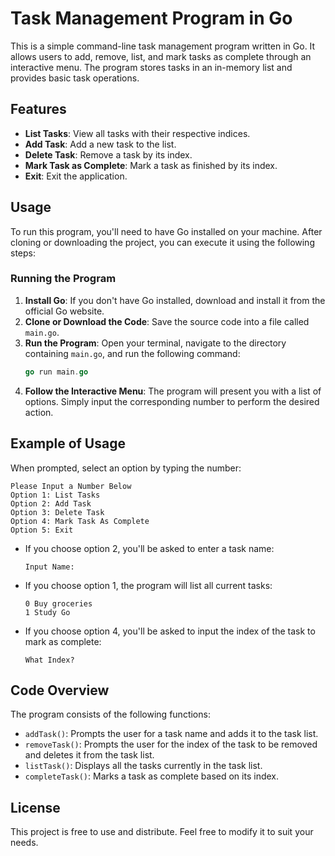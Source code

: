 # Task Management Program in Go

This is a simple command-line task management program written in Go. It allows users to add, remove, list, and mark tasks as complete through an interactive menu. The program stores tasks in an in-memory list and provides basic task operations.

## Features

- **List Tasks**: View all tasks with their respective indices.
- **Add Task**: Add a new task to the list.
- **Delete Task**: Remove a task by its index.
- **Mark Task as Complete**: Mark a task as finished by its index.
- **Exit**: Exit the application.

## Usage

To run this program, you'll need to have Go installed on your machine. After cloning or downloading the project, you can execute it using the following steps:

### Running the Program

1. **Install Go**: If you don't have Go installed, download and install it from the official Go website.
2. **Clone or Download the Code**: Save the source code into a file called `main.go`.
3. **Run the Program**: Open your terminal, navigate to the directory containing `main.go`, and run the following command:
   ```go
   go run main.go
   ```
4. **Follow the Interactive Menu**: The program will present you with a list of options. Simply input the corresponding number to perform the desired action.

## Example of Usage

When prompted, select an option by typing the number:

```
Please Input a Number Below
Option 1: List Tasks
Option 2: Add Task
Option 3: Delete Task
Option 4: Mark Task As Complete
Option 5: Exit
```

- If you choose option 2, you'll be asked to enter a task name:
  ```
  Input Name:
  ```
- If you choose option 1, the program will list all current tasks:
  ```
  0 Buy groceries
  1 Study Go
  ```
- If you choose option 4, you'll be asked to input the index of the task to mark as complete:
  ```
  What Index?
  ```

## Code Overview

The program consists of the following functions:

- `addTask()`: Prompts the user for a task name and adds it to the task list.
- `removeTask()`: Prompts the user for the index of the task to be removed and deletes it from the task list.
- `listTask()`: Displays all the tasks currently in the task list.
- `completeTask()`: Marks a task as complete based on its index.

## License

This project is free to use and distribute. Feel free to modify it to suit your needs.
